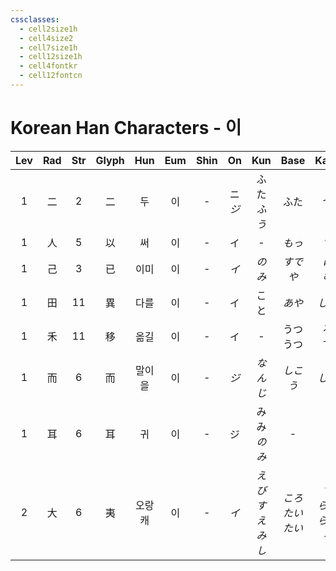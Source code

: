```yaml
---
cssclasses:
  - cell2size1h
  - cell4size2
  - cell7size1h
  - cell12size1h
  - cell4fontkr
  - cell12fontcn
---
```


# Korean Han Characters - 이

| Lev | Rad | Str | Glyph | Hun | Eum | Shin |    On    |     Kun      |       Base       |       Kana       | Simp | Man | Can | Viet |
| :-: | :-: | :-: | :---: | :-: | :-: | :--: | :------: | :----------: | :--------------: | :--------------: | :--: | :-: | :-: | :--: |
|  1  |  二  |  2  |   二   |  두  |  이  |  -   | ニ<br>*ジ* |  ふた<br>*ふう*  |        ふた        |        つ         |  -   | èr  | ji6 | nhì  |
|  1  |  人  |  5  |   以   |  써  |  이  |  -   |    イ     |      -       |       *もっ*       |       *て*        |  -   | yǐ  | ji5 |  dĩ  |
|  1  |  己  |  3  |   已   | 이미  |  이  |  -   |   *イ*    |     *のみ*     |    *すで<br>や*     |     *に<br>む*     |  -   | yǐ  | ji5 |  dĩ  |
|  1  |  田  | 11  |   異   | 다를  |  이  |  -   |    イ     |      こと      |       *あや*       |       *しい*       |  异   | yì  | ji6 |  dị  |
|  1  |  禾  | 11  |   移   | 옮길  |  이  |  -   |    イ     |      -       |     うつ<br>うつ     |      る<br>す      |  -   | yí  | ji4 | dời  |
|  1  |  而  |  6  |   而   | 말이을 |  이  |  -   |   *ジ*    |    *なんじ*     |      *しこう*       |       *して*       |  -   | ér  | ji4 | nhi  |
|  1  |  耳  |  6  |   耳   |  귀  |  이  |  -   |    ジ     |  みみ<br>*のみ*  |        -         |        -         |  -   | ěr  | ji5 | nhĩ  |
|  2  |  大  |  6  |   夷   | 오랑캐 |  이  |  -   |   *イ*    | *えびす<br>えみし* | *ころ<br>たい<br>たい* | *す<br>らか<br>らげる* |  -   | yí  | ji4 |  dì  |
